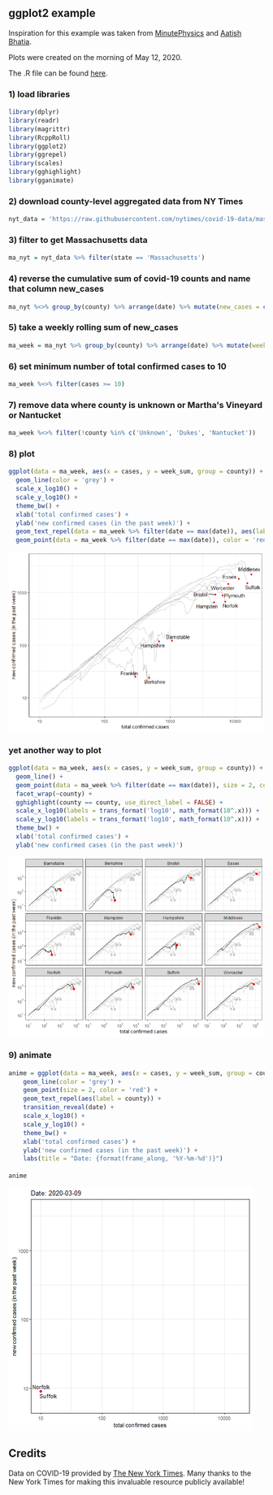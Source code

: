 ## ggplot2 example

Inspiration for this example was taken from [MinutePhysics](https://www.youtube.com/watch?v=54XLXg4fYsc) and [Aatish Bhatia](http://aatishb.com/covidtrends/).

Plots were created on the morning of May 12, 2020.

The .R file can be found [here](https://github.com/jmhatch/R-Shiny-Working-Group/blob/master/materials/ggplot2_example/R/ggplot2_example.R).

### 1) load libraries
```R
library(dplyr)
library(readr)
library(magrittr)
library(RcppRoll)
library(ggplot2)
library(ggrepel)
library(scales)
library(gghighlight)
library(gganimate)
```

### 2) download county-level aggregated data from NY Times
```R
nyt_data = 'https://raw.githubusercontent.com/nytimes/covid-19-data/master/us-counties.csv' %>% url %>% read_csv
```

### 3) filter to get Massachusetts data
```R
ma_nyt = nyt_data %>% filter(state == 'Massachusetts')
```

### 4) reverse the cumulative sum of covid-19 counts and name that column new_cases
```R
ma_nyt %<>% group_by(county) %>% arrange(date) %>% mutate(new_cases = c(cases[1], diff(cases))) %>% ungroup()
```

### 5) take a weekly rolling sum of new_cases
```R
ma_week = ma_nyt %>% group_by(county) %>% arrange(date) %>% mutate(week_sum = RcppRoll::roll_sum(new_cases, 7, align = 'right', fill = NA)) %>% ungroup()
```

### 6) set minimum number of total confirmed cases to 10
```R
ma_week %<>% filter(cases >= 10)
```

### 7) remove data where county is unknown or Martha's Vineyard or Nantucket
```R
ma_week %<>% filter(!county %in% c('Unknown', 'Dukes', 'Nantucket'))
```

### 8) plot
```R
ggplot(data = ma_week, aes(x = cases, y = week_sum, group = county)) +
  geom_line(color = 'grey') +
  scale_x_log10() +
  scale_y_log10() +
  theme_bw() +
  xlab('total confirmed cases') + 
  ylab('new confirmed cases (in the past week)') + 
  geom_text_repel(data = ma_week %>% filter(date == max(date)), aes(label = county)) +
  geom_point(data = ma_week %>% filter(date == max(date)), color = 'red') 
```

![Image of ggplot2 Example Plot 1](./plots/ggplot2_example_plot_1.png)

### yet another way to plot
```R
ggplot(data = ma_week, aes(x = cases, y = week_sum, group = county)) +
  geom_line() + 
  geom_point(data = ma_week %>% filter(date == max(date)), size = 2, color = 'red') +
  facet_wrap(~county) + 
  gghighlight(county == county, use_direct_label = FALSE) +
  scale_x_log10(labels = trans_format('log10', math_format(10^.x))) +
  scale_y_log10(labels = trans_format('log10', math_format(10^.x))) +
  theme_bw() +
  xlab('total confirmed cases') + 
  ylab('new confirmed cases (in the past week)')
```

![Image of ggplot2 Example Plot 2](./plots/ggplot2_example_plot_2.png)

### 9) animate
```R
anime = ggplot(data = ma_week, aes(x = cases, y = week_sum, group = county)) + 
    geom_line(color = 'grey') +
    geom_point(size = 2, color = 'red') +
    geom_text_repel(aes(label = county)) +
    transition_reveal(date) +
    scale_x_log10() +
    scale_y_log10() +
    theme_bw() +
    xlab('total confirmed cases') + 
    ylab('new confirmed cases (in the past week)') + 
    labs(title = "Date: {format(frame_along, '%Y-%m-%d')}")

anime
```

![GIF of ggplot2 Example Plot 2](./plots/ggplot2_example_animation.gif)

## Credits
Data on COVID-19 provided by [The New York Times](https://github.com/nytimes/covid-19-data). Many thanks to the New York Times for making this invaluable resource publicly available!
